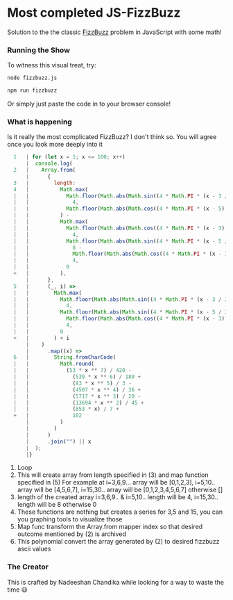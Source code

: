 # Most completed JS-FizzBuzz

Solution to the the classic [FizzBuzz](https://en.wikipedia.org/wiki/Fizz_buzz) problem in JavaScript with some math! 

### Running the Show
To witness this visual treat, try:

```bash
node fizzbuzz.js
```

```bash
npm run fizzbuzz
```

Or simply just paste the code in to your browser console!

### What is happening

Is it really the most complicated FizzBuzz? I don't think so. You will agree once you look more deeply into it

```js
  1   | for (let x = 1; x <= 100; x++) 
      |  console.log(
  2   |    Array.from(
      |      {
  3   |        length:
  4   |          Math.max(
  |   |            Math.floor(Math.abs(Math.sin((4 * Math.PI * (x - 3 / 2)) /       |12))) *
  |   |              4,
  |   |            Math.floor(Math.abs(Math.cos((4 * Math.PI * (x - 5)) / 20)))       |* 8
  |   |          ) -
  |   |          Math.max(
  |   |            Math.floor(Math.abs(Math.cos((4 * Math.PI * (x - 3)) / 12)))       |* 4 -
  |   |              4,
  |   |            Math.floor(Math.abs(Math.sin((4 * Math.PI * (x - 5 / 2)) /       |20))) *
  |   |              8 -
  |   |              Math.floor(Math.abs(Math.cos((4 * Math.PI * (x - 3)) /       |12))) * 4 -
  |   |              4,
  |   |            0
  +   |          ),
      |      },
  5   |      (_, i) =>
  |   |        Math.max(
  |   |          Math.floor(Math.abs(Math.sin((4 * Math.PI * (x - 3 / 2)) /       |12))) * 4 -
  |   |            4,
  |   |          Math.floor(Math.abs(Math.sin((4 * Math.PI * (x - 5 / 2)) /       |20))) * 8 -
  |   |            Math.floor(Math.abs(Math.cos((4 * Math.PI * (x - 3)) / 12)))       |* 4 -
  |   |            4,
  |   |          0
  +   |        ) + i
      |    )
      |      .map((x) =>
  6   |        String.fromCharCode(
  |   |          Math.round(
  |   |            (53 * x ** 7) / 420 -
  |   |              (539 * x ** 6) / 180 +
  |   |              (83 * x ** 5) / 3 -
  |   |              (4507 * x ** 4) / 36 +
  |   |              (5717 * x ** 3) / 20 -
  |   |              (13694 * x ** 2) / 45 +
  |   |              (853 * x) / 7 +
  +   |              102
      |          )
      |        )
      |      )
      |      .join("") || x
      |  );
      |}
```

1. Loop
2. This will create array from length specified in (3) and map function specified in (5)
For example at i=3,6,9... array will be [0,1,2,3], i=5,10.. array will be [4,5,6,7], i=15,30.. array will be [0,1,2,3,4,5,6,7] otherwise []
3. length of the created array i=3,6,9.. & i=5,10.. length will be 4, i=15,30.. length will be 8 otherwise 0
4. These functions are nothing but creates a series for 3,5 and 15, you can you graphing tools to visualize those
5. Map func transform the Array.from mapper index so that desired outcome mentioned by (2) is archived
6. This polynomial convert the array generated by (2) to desired fizzbuzz ascii values


### The Creator
This is crafted by Nadeeshan Chandika while looking for a way to waste the time 😃